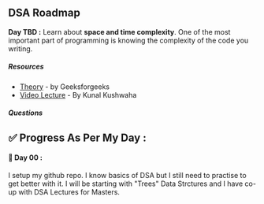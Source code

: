 ## DSA Roadmap

**Day TBD :**  Learn about **space and time complexity**. One of the most important part of programming is knowing the complexity of the code you writing.

##### Resources
- [Theory](https://www.geeksforgeeks.org/time-complexity-and-space-complexity/) - by Geeksforgeeks
- [Video Lecture](https://www.youtube.com/watch?v=mV3wrLBbuuE) - By Kunal Kushwaha

##### Questions

## ✅  Progress As Per My Day :

#### 📅 Day 00 :
I setup my github repo. I know basics of DSA but I still need to practise to get better with it. I will be starting with "Trees" Data Strctures and I have co-up with DSA Lectures for Masters.

